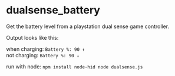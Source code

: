 # dualsense_battery
Get the battery level from a playstation dual sense game controller.

Output looks like this:

when charging: `Battery %: 90 ↑`  
not charging: `Battery %: 90 ↓`

run with node:
`npm install node-hid
node dualsense.js`
